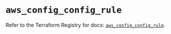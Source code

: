 # `aws_config_config_rule`

Refer to the Terraform Registry for docs: [`aws_config_config_rule`](https://registry.terraform.io/providers/hashicorp/aws/5.38.0/docs/resources/config_config_rule).
